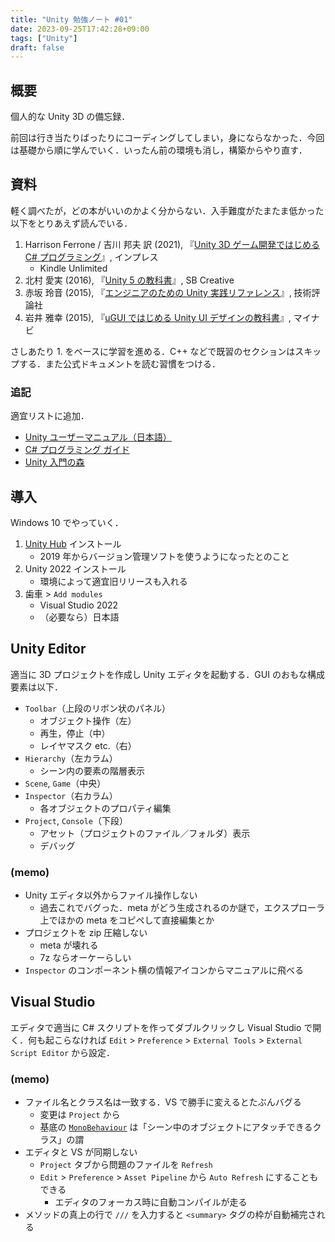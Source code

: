 ```yaml
---
title: "Unity 勉強ノート #01"
date: 2023-09-25T17:42:28+09:00
tags: ["Unity"]
draft: false
---
```


## 概要
個人的な Unity 3D の備忘録．

前回は行き当たりばったりにコーディングしてしまい，身にならなかった．今回は基礎から順に学んでいく．いったん前の環境も消し，構築からやり直す．

## 資料
軽く調べたが，どの本がいいのかよく分からない．入手難度がたまたま低かった以下をとりあえず読んでいる．

1. Harrison Ferrone / 吉川 邦夫 訳 (2021), 『[Unity 3D ゲーム開発ではじめる C# プログラミング](https://book.impress.co.jp/books/1120101145)』, インプレス
   - Kindle Unlimited
2. 北村 愛実 (2016), 『[Unity 5 の教科書](https://www.sbcr.jp/product/4797386790/)』, SB Creative
3. 赤坂 玲音 (2015), 『[エンジニアのための Unity 実践リファレンス](https://gihyo.jp/book/2015/978-4-7741-7303-0)』, 技術評論社
4. 岩井 雅幸 (2015), 『[uGUI ではじめる Unity UI デザインの教科書](https://book.mynavi.jp/supportsite/detail/9784839956400.html)』, マイナビ

さしあたり 1. をベースに学習を進める．C++ などで既習のセクションはスキップする．また公式ドキュメントを読む習慣をつける．

### 追記
適宜リストに追加．

- [Unity ユーザーマニュアル（日本語）](https://docs.unity3d.com/ja/current/Manual/index.html)
- [C# プログラミング ガイド](https://learn.microsoft.com/ja-jp/dotnet/csharp/programming-guide/)
- [Unity 入門の森](https://3dunity.org/)

## 導入
Windows 10 でやっていく．

1. [Unity Hub](https://unity.com/ja/download) インストール
   - 2019 年からバージョン管理ソフトを使うようになったとのこと
2. Unity 2022 インストール
   - 環境によって適宜旧リリースも入れる
3. 歯車 > `Add modules`
   - Visual Studio 2022
   - （必要なら）日本語

## Unity Editor
適当に 3D プロジェクトを作成し Unity エディタを起動する．GUI のおもな構成要素は以下．

- `Toolbar`（上段のリボン状のパネル）
  - オブジェクト操作（左）
  - 再生，停止（中）
  - レイヤマスク etc.（右）
- `Hierarchy`（左カラム）
  - シーン内の要素の階層表示
- `Scene`, `Game`（中央）
- `Inspector`（右カラム）
  - 各オブジェクトのプロパティ編集
- `Project`, `Console`（下段）
  - アセット（プロジェクトのファイル／フォルダ）表示
  - デバッグ

### (memo)
- Unity エディタ以外からファイル操作しない
  - 過去これでバグった．meta がどう生成されるのか謎で，エクスプローラ上でほかの meta をコピペして直接編集とか
- プロジェクトを zip 圧縮しない
  - meta が壊れる
  - 7z ならオーケーらしい
- `Inspector` のコンポーネント横の情報アイコンからマニュアルに飛べる

## Visual Studio
エディタで適当に C# スクリプトを作ってダブルクリックし Visual Studio で開く．何も起こらなければ `Edit` > `Preference` > `External Tools` > `External Script Editor` から設定．

### (memo)
- ファイル名とクラス名は一致する．VS で勝手に変えるとたぶんバグる
  - 変更は `Project` から
  - 基底の [`MonoBehaviour`](https://docs.unity3d.com/ja/current/Manual/class-MonoBehaviour.html) は「シーン中のオブジェクトにアタッチできるクラス」の謂
- エディタと VS が同期しない
  - `Project` タブから問題のファイルを `Refresh`
  - `Edit` > `Preference` > `Asset Pipeline` から `Auto Refresh` にすることもできる
    - エディタのフォーカス時に自動コンパイルが走る
- メソッドの真上の行で `///` を入力すると `<summary>` タグの枠が自動補完される


